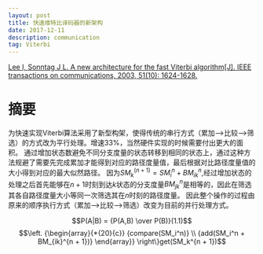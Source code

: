 ```yaml
---
layout: post
title: 快速维特比译码器的新架构
date: 2017-12-11
description: communication
tag: Viterbi
---
```


[Lee I, Sonntag J L. A new architecture for the fast Viterbi algorithm[J]. IEEE transactions on communications, 2003, 51(10): 1624-1628.](http://ieeexplore.ieee.org/abstract/document/1237430/ "http://ieeexplore.ieee.org/abstract/document/1237430/")

# 摘要
为快速实现Viterbi算法采用了新型构架，使得传统的串行方式（累加-->比较-->筛选）的方式改为平行处理。增速33%，当然硬件实现的时候需要付出更大的面积。
通过增加状态数避免不同分支度量的状态转移到相同的状态上，通过这种方法规避了需要先完成累加才能得到对应的路径度量值，最后根据对比路径度量值的大小得到对应的最大似然路径。
因为$SM_k^{(n + 1)} = SM_i^n + BM_{ik}^n$,经过增加状态的处理之后首先能够在$n+1$时刻到达$k$状态的分支度量$BM_{jk}^n$是相等的，因此在筛选其各自路径度量大小等同一次筛选其在$n$时刻的路径度量。
因此整个操作的过程由原来的顺序执行方式（累加-->比较-->筛选）改变为目前的并行处理方式。

$$P(A|B) = {P(A,B) \over P(B)}(1.1)$$
$$\left. {\begin{array}{*{20}{c}}
  {compare(SM_i^n)} \\ 
  {add(SM_i^n + BM_{ik}^{n + 1})} 
\end{array}} \right\}get(SM_k^{n + 1})$$
